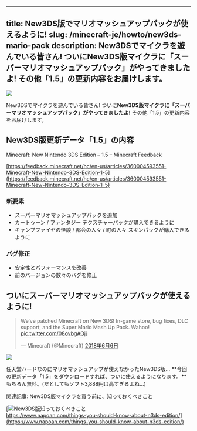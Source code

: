 
---
title: New3DS版でマリオマッシュアップパックが使えるように!
slug: /minecraft-je/howto/new3ds-mario-pack
description: New3DSでマイクラを遊んでいる皆さん! ついにNew3DS版マイクラに「スーパーマリオマッシュアップパック」がやってきましたよ! その他「1.5」の更新内容をお届けします。
---

![](https://cdn-ak.f.st-hatena.com/images/fotolife/s/sasigume/20210208/20210208101815.png)

New3DSでマイクラを遊んでいる皆さん! ついに**New3DS版マイクラに「スーパーマリオマッシュアップパック」がやってきましたよ!** その他「1.5」の更新内容をお届けします。

## New3DS版更新データ「1.5」の内容

Minecraft: New Nintendo 3DS Edition – 1.5 – Minecraft Feedback

[https://feedback.minecraft.net/hc/en-us/articles/360004593551-Minecraft-New-Nintendo-3DS-Edition-1-5](https://feedback.minecraft.net/hc/en-us/articles/360004593551-Minecraft-New-Nintendo-3DS-Edition-1-5)

### 新要素

*   スーパーマリオマッシュアップパックを追加
*   カートゥーン / ファンタジー テクスチャーパックが購入できるように
*   キャンプファイヤの怪談 / 都会の人々 / 町の人々 スキンパックが購入できるように

### バグ修正

*   安定性とパフォーマンスを改善
*   前のバージョンの数々のバグを修正

## ついにスーパーマリオマッシュアップパックが使えるように!

> We’ve patched Minecraft on New 3DS! In-game store, bug fixes, DLC support, and the Super Mario Mash Up Pack. Wahoo! [pic.twitter.com/08ovbgAOjj](https://t.co/08ovbgAOjj)
> 
> — Minecraft (@Minecraft) [2018年6月6日](https://twitter.com/Minecraft/status/1004181110304182272?ref_src=twsrc%5Etfw)

![](https://cdn-ak.f.st-hatena.com/images/fotolife/s/sasigume/20210208/20210208110249.jpg)

任天堂ハードなのにマリオマッシュアップが使えなかったNew3DS版… **今回の更新データ「1.5」をダウンロードすれば、ついに使えるようになります。**もちろん無料。(だとしてもソフト3,888円は高すぎるよね…)

関連記事: New3DS版マイクラを買う前に、知っておくべきこと

[![New3DS版知っておくべきこと](https://cdn-ak.f.st-hatena.com/images/fotolife/s/sasigume/20210208/20210208101601.png)  
https://www.napoan.com/things-you-should-know-about-n3ds-edition/](https://www.napoan.com/things-you-should-know-about-n3ds-edition/)
